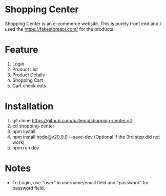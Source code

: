 # Shopping Center
Shopping Center is an e-commerce website. This is purely front end and I used the https://fakestoreapi.com/ for the products.

# Feature
1. Login
2. Product List
3. Product Details
4. Shopping Cart
5. Cart check outs

# Installation

1. git clone https://github.com/hallencj/shopping-center.git
2. cd shopping-center
3. npm install
4. npm install node@v20.9.0 --save-dev (Optional if the 3rd step did not work)
5. npm run dev


# Notes

- To Login, use "user" in username/email field and "password" for password field.
